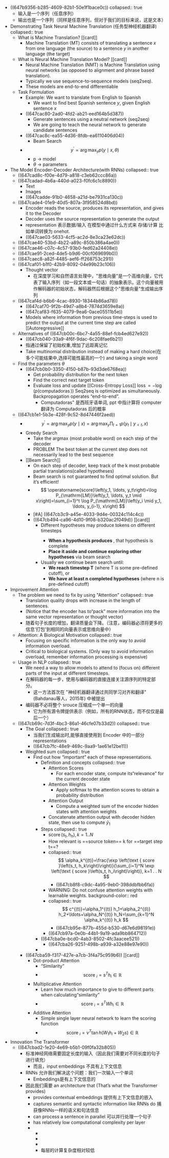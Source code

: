 - ((647b9356-b285-4609-82b1-50e1f1bace0c))
  collapsed:: true
	- 输入是一个序列（任意序列）
	- 输出也是一个序列（同样是任意序列，但对于我们的目标来说，这是文本）
- Demonstrating Task Neural Machine Translation (任务型神经机器翻译)
  collapsed:: true
	- What is Machine Translation? [[card]]
		- Machine Translation (MT) consists of translating a sentence $x$ from one language (the source) to a sentence $y$ in another language (the target)
	- What is Neural Machine Translation Model? [[card]]
		- Neural Machine Translation (NMT) is Machine Translation using neural networks (as opposed to alignment and phrase based translation).
		- Typically we use sequence-to-sequence models (seq2seq).
		- These models are end-to-end differentiable
	- Task Formulation
		- Example: We want to translate from English to Spanish
			- We want to find best Spanish sentence $y$, given English sentence  $x$
		- ((647cac80-2ad0-4fd2-ab21-eed164b5d387))
			- Generate sentences using a neutral network (seq2seq)
			- We are going to teach the neural network to generate candidate sentences
		- ((647cac8c-ea55-4d36-8fdb-ea6110406d04))
			- Beam Search
		- $$
		  y^{\prime}=\arg \max _y p(y \mid x, \theta)
		  $$
			- p -> model
			- $\theta$ -> parameters
- The Model Encoder-Decoder Architecture(with RNNs)
  collapsed:: true
	- ((647cad8c-f00e-4d79-a818-c3eb62ccc86a))
	- ((647cadad-4b6a-440d-a023-f0fc6c1c8890))
		- Text
		- Images
		- ((647cadde-91b0-4658-a21d-be7931ca130c))
	- ((647cade4-01e9-40d5-807a-3f958524d8bd))
		- Encoder reads the source, produces its representation, and gives it to the Decoder
		- Decoder uses the source representation to generate the output
		- representation 表示数据/输入 在模型中通过什么方式来 存储/计算 比如单词转换为 onehot.
		- ((647cae03-5633-4cf5-ac2d-8e3ca23e62dc))
	- ((647cae40-53bd-4b22-a89c-850b386a4ae0))
	- ((647cae46-c07c-4c57-93b0-fed62a24408e))
	- ((647cae91-2ced-4de5-b9d6-00cf069699b0))
	- ((647caec8-a82f-4485-aef6-ff268753c291))
	- ((647caf01-b1f0-42b9-8092-04e99b23c106))
		- Thought vector
			- 在深度学习和自然语言处理中，"思维向量"是一个高维向量，它代表了输入序列（如一段文本或一句话）的抽象表示。这个向量被用作解码器的初始状态，解码器然后根据这个"思维向量"生成输出序列
	- ((647caf4d-b6b6-4cac-8930-18344b86ad78))
		- ((647caf70-9f2b-49d7-a8b4-7874d3659e8a))
		- ((647caf83-f635-4079-9ea6-0ace05511b5e))
		- Models where information from previous time-steps is used to predict the output at the current time step are called [[Autoregressive]]
	- Alternatives of ((647cb00c-6bc7-4a55-88ef-fcb4ed627e92))
		- ((647cb040-33a9-4f6f-9dac-6c208fae6b21))
		- 指通过保留了初始权重,增加了远距离记忆
		- Take multinomial distribution instead of making a hard choice(在多个可能结果中,选择可能性最高的一个) and taking a single word
	- Find the parameters $\theta$
		- ((647cb0b0-3350-4150-b87b-93d3de6768ea))
			- Get probability distribution for the next token
			- Find the correct next target token
			- Evaluate loss and update [[Cross-Entropy Loss]]
			  $\operatorname{loss}=-\log (p( \operatorname{computadoras} ))$
			  Seq2seq is optimized as simultaneously. Backpropagation operates “end-to-end”.
				- Computadoras" 是西班牙语单词, ppt 中指计算将 computer 翻译为 Computadoras 后的概率
	- ((647cb1e1-5b3e-428f-9c52-8d47446f2aed))
		- $$
		  y^{\prime}=\arg \max _y p(y \mid x)=\arg \max _y \prod_{t=1} p\left(y_t \mid y_{<t}, x\right)
		  $$
		- Greedy Search
			- Take the argmax (most probable word) on each step of the decoder
			- PROBLEM The best token at the current step does not necessarily lead to the best sequence
		- [[Beam Search]]
			- On each step of decoder, keep track of the k most probable partial translations(called hypotheses)
			- Beam search is not guaranteed to find optimal solution. But it’s efficient!
			- $$
			  \operatorname{score}\left(y_1, \ldots, y_t\right)=\log P_{\mathrm{LM}}\left(y_1, \ldots, y_t \mid x\right)=\sum_{i=1}^t \log P_{\mathrm{LM}}\left(y_i \mid y_1, \ldots, y_{i-1}, x\right)
			  $$
			- [#A] ((647cb3c9-a45e-4033-9d4e-00324c114c4c))
			- ((647cb494-ca96-4d10-9f08-b320ac2f049d)) [[card]]
				- Different hypotheses may produce <eos> tokens on different timesteps
					- **When a hypothesis produces <eos>**, that hypothesis is complete
					- **Place it aside and continue exploring other hypotheses** via beam search
				- Usually we continue beam search until:
					- **We reach timestep T** (where T is some pre-defined cutoff), or
					- **We have at least n completed hypotheses** (where n is pre-defined cutoff)
- Improvement Attention
	- The problem we need to fix by using "Attention"
	  collapsed:: true
		- Translation quality drops with increase in the length of sentences.
		- (Notice that the encoder has to“pack” more information into the same vector representation or thought vector)
		- 随着句子长度的增加，翻译质量会下降。（注意，编码器必须将更多的信息'打包'到相同的向量表示或思维向量中）
	- Attention: A Biological Motivation
	  collapsed:: true
		- Focusing on specific information is the only way to avoid information overload.
		- Critical to biological systems. (Only way to avoid information overload, remember information processing is expensive)
	- Usage in NLP
	  collapsed:: true
		- We need a way to allow models to attend to (focus on) different parts of the input at different timesteps.
		- 在解码器的每一步，使用与编码器的直接连接关注源序列的特定部分。
			- 这一方法首次在 "神经机器翻译通过共同学习对齐和翻译" (Bahdanau等人，2015年) 中被提出
		- 编码器不必将整个 srouce 压缩成一个单一的向量
			- 它为所有源令牌提供表示（例如，所有的RNN状态，而不仅仅是最后一个）
	- ((647cb69c-7d3f-4bc3-86a1-46cfe07b33d2))
	  collapsed:: true
		- The Goal
		  collapsed:: true
			- 当我们生成输出时,能够直接使用到 Encoder 中的一部分 representations
			- ((647cb7fc-48e9-469c-9aa9-1ae61e12be11))
		- Weighted sum
		  collapsed:: true
			- Find out how “important” each of these representations.
				- Definition and concepts
				  collapsed:: true
					- Attention Scores
						- For each encoder state, compute its“relevance” for the current decoder state
					- Attention Weights
						- Apply softmax to the attention scores to obtain a probability distribution
					- Attention Output
						- Compute a weighted sum of the encoder hidden states with attention weights
					- Concatenate attention output with decoder hidden state, then use to compute $\widehat{y}_1$
				- Steps
				  collapsed:: true
					- $\operatorname{score}\left(s_t, h_h\right), k=1 . . N$
					- How relevant is ==source token== k for ==target step t==?
					- collapsed:: true
					  $$
					  \alpha_k^{(t)}=\frac{\exp \left(\text { score }\left(s_t, h_k\right)\right)}{\sum_{i=1}^N \exp \left(\text { score }\left(s_t, h_i\right)\right)}, k=1 . . N
					  $$
						- ((647cb8f8-c9dc-4a95-9eb0-398ddbfbb6fa))
					- WARNING: Do not confuse attention weights with learnable weights.
					  background-color:: red
					- collapsed:: true
					  $$
					  c^{(t)}=\alpha_1^{(t)} h_1+\alpha_2^{(l)} h_2+\ldots+\alpha_N^{(t)} h_N=\sum_{k=1}^N \alpha_k^{(t)} h_k
					  $$
						- ((647cb95e-877b-455d-b530-d67e6d98191e))
					- ((647cb97a-0e0b-44b1-9a19-ada9bb864712))
				- ((647cba0e-bcd0-4ab3-8502-4fc3aacee521))
					- ((647cba26-9251-498b-a939-a32e88e97e90))
				-
		- ((647cba59-f317-427e-a7cb-3f4a75c959b6)) [[card]]
			- Dot-product Attention
				- “Similarity”
				- $$
				  \text { score }_i=s^T h_i \in \mathbb{R}
				  $$
			- Multiplicative Attention
				- Learn how much importance to give to different parts when calculating“similarity”
				- $$
				  \text { score }_i=s^T W h_i \in \mathbb{R}
				  $$
			- Additive Attention
				- Simple single layer neural network to learn the scoring function
				- $$
				  \text { score }_i=v^T \tan h\left(W_1 h_i+W_2 s\right) \in \mathbb{R}
				  $$
- Innovation The Transformer
	- ((647cbad2-1e20-4e69-b5b1-09f0fa32b805))
		- 标准神经网络需要固定长度的输入（因此我们需要对不同长度的句子进行填充）
			- 而且，input embeddings 不具有上下文信息
		- RNNs 允许我们解决这个问题：我们一次输入一个单词
			- Embeddings是有上下文信息的
		- 因此我们需要 an architecture that (That’s what the Transformer provides)
			- provides contextual embeddings
			  提供有上下文信息的嵌入
			- captures semantic and syntactic information like RNNs do
			  捕获像RNNs一样的语义和句法信息
			- can process a sentence in parallel
			  可以并行处理一个句子
			- has relatively low computational complexity per layer
			- - 
			  - 
			  - 
			  - 每层的计算复杂度相对较低